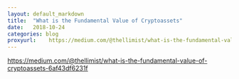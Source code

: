 ```yaml
---
layout: default_markdown
title:  "What is the Fundamental Value of Cryptoassets"
date:   2018-10-24
categories: blog
proxyurl:    https://medium.com/@thellimist/what-is-the-fundamental-value-of-cryptoassets-6af43df6231f
---
```


https://medium.com/@thellimist/what-is-the-fundamental-value-of-cryptoassets-6af43df6231f

